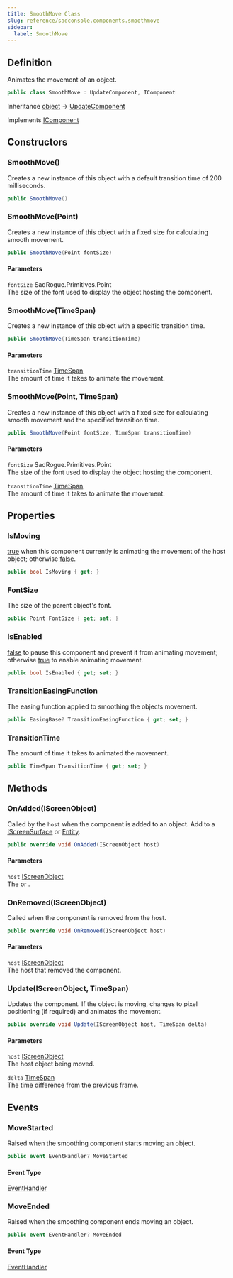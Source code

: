 ```yaml
---
title: SmoothMove Class
slug: reference/sadconsole.components.smoothmove
sidebar:
  label: SmoothMove
---
```

## Definition

Animates the movement of an object.

```csharp title="C#"
public class SmoothMove : UpdateComponent, IComponent
```

Inheritance [object](https://learn.microsoft.com/dotnet/api/system.object/) → [UpdateComponent](../sadconsole.components.updatecomponent/)

Implements [IComponent](../sadconsole.components.icomponent/)

## Constructors

### SmoothMove()

Creates a new instance of this object with a default transition time of 200 milliseconds.

```csharp title="C#"
public SmoothMove()
```


### SmoothMove(Point)

Creates a new instance of this object with a fixed size for calculating smooth movement.

```csharp title="C#"
public SmoothMove(Point fontSize)
```

#### Parameters

`fontSize` SadRogue.Primitives.Point  
The size of the font used to display the object hosting the component.


### SmoothMove(TimeSpan)

Creates a new instance of this object with a specific transition time.

```csharp title="C#"
public SmoothMove(TimeSpan transitionTime)
```

#### Parameters

`transitionTime` [TimeSpan](https://learn.microsoft.com/dotnet/api/system.timespan/)  
The amount of time it takes to animate the movement.


### SmoothMove(Point, TimeSpan)

Creates a new instance of this object with a fixed size for calculating smooth movement and the specified transition time.

```csharp title="C#"
public SmoothMove(Point fontSize, TimeSpan transitionTime)
```

#### Parameters

`fontSize` SadRogue.Primitives.Point  
The size of the font used to display the object hosting the component.

`transitionTime` [TimeSpan](https://learn.microsoft.com/dotnet/api/system.timespan/)  
The amount of time it takes to animate the movement.


## Properties

### IsMoving

<a href="https://learn.microsoft.com/dotnet/csharp/language-reference/builtin-types/bool">true</a> when this component currently is animating the movement of the host object; otherwise <a href="https://learn.microsoft.com/dotnet/csharp/language-reference/builtin-types/bool">false</a>.

```csharp title="C#"
public bool IsMoving { get; }
```

### FontSize

The size of the parent object's font.

```csharp title="C#"
public Point FontSize { get; set; }
```

### IsEnabled

<a href="https://learn.microsoft.com/dotnet/csharp/language-reference/builtin-types/bool">false</a> to pause this component and prevent it from animating movement; otherwise <a href="https://learn.microsoft.com/dotnet/csharp/language-reference/builtin-types/bool">true</a> to enable animating movement.

```csharp title="C#"
public bool IsEnabled { get; set; }
```

### TransitionEasingFunction

The easing function applied to smoothing the objects movement.

```csharp title="C#"
public EasingBase? TransitionEasingFunction { get; set; }
```

### TransitionTime

The amount of time it takes to animated the movement.

```csharp title="C#"
public TimeSpan TransitionTime { get; set; }
```

## Methods

### OnAdded(IScreenObject)

Called by the `host` when the component is added to an object. Add to a [IScreenSurface](../sadconsole.iscreensurface/) or [Entity](../sadconsole.entities.entity/).

```csharp title="C#"
public override void OnAdded(IScreenObject host)
```

#### Parameters

`host` [IScreenObject](../sadconsole.iscreenobject/)  
The <xref href="SadConsole.IScreenSurface" data-throw-if-not-resolved="false"></xref> or <xref href="SadConsole.Entities.Entity" data-throw-if-not-resolved="false"></xref>.


### OnRemoved(IScreenObject)

Called when the component is removed from the host.

```csharp title="C#"
public override void OnRemoved(IScreenObject host)
```

#### Parameters

`host` [IScreenObject](../sadconsole.iscreenobject/)  
The host that removed the component.


### Update(IScreenObject, TimeSpan)

Updates the component. If the object is moving, changes to pixel positioning (if required) and animates the movement.

```csharp title="C#"
public override void Update(IScreenObject host, TimeSpan delta)
```

#### Parameters

`host` [IScreenObject](../sadconsole.iscreenobject/)  
The host object being moved.

`delta` [TimeSpan](https://learn.microsoft.com/dotnet/api/system.timespan/)  
The time difference from the previous frame.


## Events

### MoveStarted

Raised when the smoothing component starts moving an object.

```csharp title="C#"
public event EventHandler? MoveStarted
```

#### Event Type

[EventHandler](https://learn.microsoft.com/dotnet/api/system.eventhandler/)
### MoveEnded

Raised when the smoothing component ends moving an object.

```csharp title="C#"
public event EventHandler? MoveEnded
```

#### Event Type

[EventHandler](https://learn.microsoft.com/dotnet/api/system.eventhandler/)